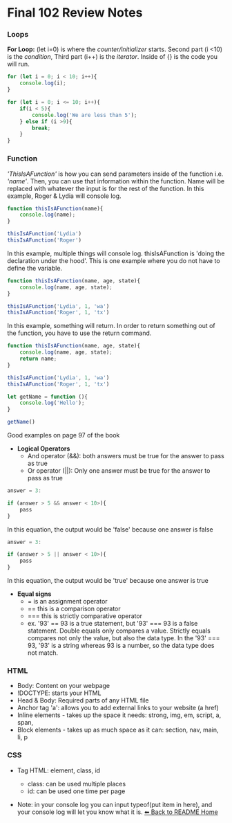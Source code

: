 # Final 102 Review Notes

### Loops
**For Loop:** (let i=0) is where the *counter/initializer* starts. Second part (i <10) is the *condition*, Third part (i++) is the *iterator*. Inside of {} is the code you will run. 
```js
for (let i = 0; i < 10; i++){
    console.log(i);
}
```

```js
for (let i = 0; i <= 10; i++){
    if(i < 5){
        console.log('We are less than 5');
    } else if (i >9){
        break;
    }
}
```
### Function
*'ThisIsAFunction'* is how you can send parameters inside of the function i.e. *'name'*. Then, you can use that information within the function. Name will be replaced with whatever the input is for the rest of the function. In this example, Roger & Lydia will console log. 
```js
function thisIsAFunction(name){
    console.log(name);
}

thisIsAFunction('Lydia')
thisIsAFunction('Roger')
```
In this example, multiple things will console log. thisIsAFunction is 'doing the declaration under the hood'. This is one example where you do not have to define the variable. 
```js
function thisIsAFunction(name, age, state){
    console.log(name, age, state);
}

thisIsAFunction('Lydia', 1, 'wa')
thisIsAFunction('Roger', 1, 'tx')
```
In this example, something will return. In order to return something out of the function, you have to use the return command. 
```js
function thisIsAFunction(name, age, state){
    console.log(name, age, state);
    return name;
}

thisIsAFunction('Lydia', 1, 'wa')
thisIsAFunction('Roger', 1, 'tx')
```
```js
let getName = function (){
    console.log('Hello');
}

getName()
```
Good examples on page 97 of the book

* **Logical Operators**
    * And operator (&&): both answers must be true for the answer to pass as true
    * Or operator (||): Only one answer must be true for the answer to pass as true
```js
answer = 3:

if (answer > 5 && answer < 10>){
    pass
}
```
In this equation, the output would be 'false' because one answer is false
```js
answer = 3:

if (answer > 5 || answer < 10>){
    pass
}
```
In this equation, the output would be 'true' because one answer is true
* **Equal signs**
    * = is an assignment operator
    * == this is a comparison operator
    * === this is strictly comparative operator 
    * ex. '93' == 93 is a true statement, but '93' === 93 is a false statement. Double equals only compares a value. Strictly equals compares not only the value, but also the data type. In the '93' === 93, '93' is a string whereas 93 is a number, so the data type does not match. 

### HTML
* Body: Content on your webpage
* !DOCTYPE: starts your HTML
* Head & Body: Required parts of any HTML file
* Anchor tag 'a': allows you to add external links to your website (a href)
* Inline elements - takes up the space it needs: strong, img, em, script, a, span, 
* Block elements - takes up as much space as it can: section, nav, main, li, p 

### CSS
* Tag HTML: element, class, id
    * class: can be used multiple places
    * id: can be used one time per page

* Note: in your console log you can input typeof(put item in here), and your console log will let you know what it is. 
[⬅ Back to README Home](README.md)